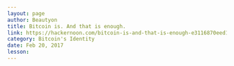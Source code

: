 ```yaml
---
layout: page
author: Beautyon
title: Bitcoin is. And that is enough.
link: https://hackernoon.com/bitcoin-is-and-that-is-enough-e3116870eed1
category: Bitcoin's Identity
date: Feb 20, 2017
lesson: 
---
```

